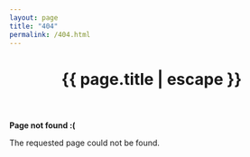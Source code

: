 ```yaml
---
layout: page
title: "404"
permalink: /404.html
---
```


<div>
  <header class="text-center">
    <h1>{{ page.title | escape }}</h1>
  </header>

  <div class="container text-center">
    <p><strong>Page not found :(</strong></p>
    <p>The requested page could not be found.</p>
  </div>
</div>
